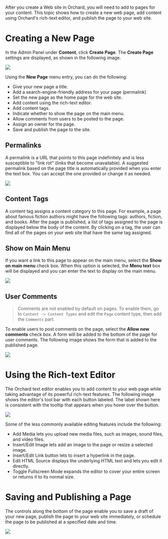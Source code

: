 
After you create a Web site in Orchard, you will need to add to pages for your content.
This topic shows how to create a new web page, add content using Orchard's rich-text editor,
and publish the page to your web site.

# Creating a New Page

In the Admin Panel under **Content**, click **Create Page**.
The **Create Page** settings are displayed, as shown in the following image.

![](../Upload/screenshots_675/Create_Page.png)

Using the **New Page** menu entry, you can do the following:

* Give your new page a title.
* Add a search-engine-friendly address for your page (permalink)
* Set the new page as the home page for the web site.
* Add content using the rich-text editor.
* Add content tags. 
* Indicate whether to show the page on the main menu.
* Allow comments from users to be posted to the page.
* Assign an owner for the page.
* Save and publish the page to the site.

## Permalinks

A permalink is a URL that points to this page indefinitely and is less susceptible to "link rot"
(links that become unavailable).
A suggested permalink based on the page title is automatically provided when you enter the text box.
You can accept the one provided or change it as needed.

![](../Upload/screenshots/Permalink.png)

## Content Tags

A content tag assigns a content category to this page.
For example, a page about famous fiction authors might have the following tags:
authors, fiction, and books. After the page is published, a list of tags assigned
to the page is displayed below the body of the content.
By clicking on  a tag, the user can find all of the pages on your web site that have the same tag assigned.

## Show on Main Menu

If you want a link to this page to appear on the main menu, select the **Show on main menu** check box.
When this option is selected, the **Menu text** box will be displayed and
you can enter the text to display on the main menu.

![](../Upload/screenshots/ShowOnMainMenu.png)

## User Comments

> Comments are not enabled by default on pages. To enable them, go to `Content -> Content Types`
and edit the `Page` content type, then add the `Comments` part.

To enable users to post comments on the page, select the **Allow new comments** check box.
A form will be added to the bottom of the page for user comments.
The following image shows the form that is added to the published page.

![](../Upload/screenshots/AddComment.png)

# Using the Rich-text Editor

The Orchard text editor enables you to add content to your web page while
taking advantage of its powerful rich-text features.
The following image shows the editor's tool bar with each button labeled.
The label shown here is consistent with the tooltip that appears when you hover over the button.

![](../Upload/screenshots/EditorControls.png)

Some of the less commonly available editing features include the following:

* Add Media lets you upload new media files, such as images, sound files, and video files.
* Insert/Edit Image lets add an image to the page or resize a selected image.
* Insert/Edit Link button lets to insert a hyperlink in the page.
* Edit HTML Source displays the underlying HTML text and lets you edit it directly.
* Toggle Fullscreen Mode expands the editor to cover your entire screen or returns it to its normal size.

# Saving and Publishing a Page

The controls along the bottom of the page enable you to save a draft of your new page,
publish the page to your web site immediately, or schedule the page to be published at a specified date and time.

![](../Upload/screenshots/save_publish_buttons.png)
